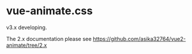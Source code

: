 # vue-animate.css

v3.x developing.

The 2.x documentation please see https://github.com/asika32764/vue2-animate/tree/2.x

